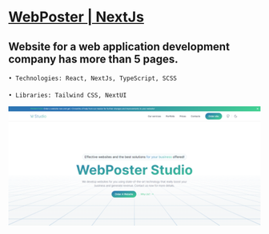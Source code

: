 # [WebPoster | NextJs](https://my-web-site-roan-iota.vercel.app/)

## Website for a web application development company has more than 5 pages.

```bash
• Technologies: React, NextJs, TypeScript, SCSS

• Libraries: Tailwind CSS, NextUI
```

![Banner](./public/BannerWebPoster.png)
